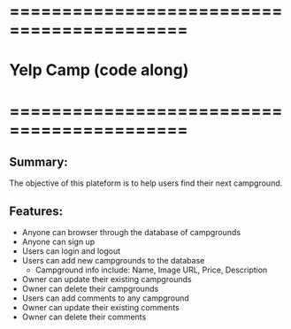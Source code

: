# ===========================================
#                Yelp Camp (code along)
# ===========================================

## Summary:
The objective of this plateform is to help users find their next campground.

## Features:
* Anyone can browser through the database of campgrounds
* Anyone can sign up
* Users can login and logout
* Users can add new campgrounds to the database
    * Campground info include: Name, Image URL, Price, Description
* Owner can update their existing campgrounds
* Owner can delete their campgrounds
* Users can add comments to any campground
* Owner can update their existing comments
* Owner can delete their comments




